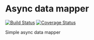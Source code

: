 Async data mapper
===

[![Build Status](https://travis-ci.org/Fedott/async-data-mapper.svg?branch=master)](https://travis-ci.org/Fedott/async-data-mapper)
[![Coverage Status](https://coveralls.io/repos/github/Fedott/async-data-mapper/badge.svg?branch=master)](https://coveralls.io/github/Fedott/async-data-mapper?branch=master)

Simple async data mapper
